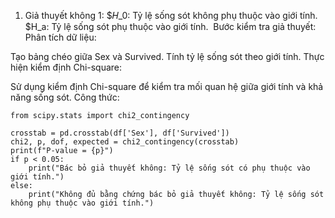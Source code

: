 1. Giả thuyết không 1:
$𝐻_0: Tỷ lệ sống sót không phụ thuộc vào giới tính.
$H_a: Tỷ lệ sống sót phụ thuộc vào giới tính.
​
Bước kiểm tra giả thuyết:
Phân tích dữ liệu:

Tạo bảng chéo giữa Sex và Survived.
Tính tỷ lệ sống sót theo giới tính.
Thực hiện kiểm định Chi-square:

Sử dụng kiểm định Chi-square để kiểm tra mối quan hệ giữa giới tính và khả năng sống sót.
Công thức:
```
from scipy.stats import chi2_contingency

crosstab = pd.crosstab(df['Sex'], df['Survived'])
chi2, p, dof, expected = chi2_contingency(crosstab)
print(f"P-value = {p}")
if p < 0.05:
    print("Bác bỏ giả thuyết không: Tỷ lệ sống sót có phụ thuộc vào giới tính.")
else:
    print("Không đủ bằng chứng bác bỏ giả thuyết không: Tỷ lệ sống sót không phụ thuộc vào giới tính.")

```